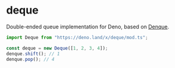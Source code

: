# deque

Double-ended queue implementation for Deno, based on [Denque](https://github.com/invertase/denque).

```ts
import Deque from "https://deno.land/x/deque/mod.ts"; 

const deque = new Deque([1, 2, 3, 4]);
denque.shift(); // 1
denque.pop(); // 4
```